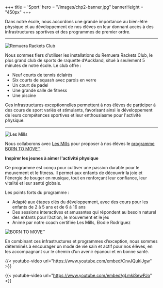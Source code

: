 +++
title = 'Sport'
hero = "/images/chp2-banner.jpg"
bannerHeight = "450px"
+++

Dans notre école, nous accordons une grande importance au bien-être physique et au développement de nos élèves en leur donnant accès à des infrastructures sportives et des programmes de premier ordre.

----

![Remuera Rackets Club](/images/remuera-rackets-club-logo.png "Remuera Rackets Club")

Nous sommes fiers d'utiliser les installations du Remuera Rackets Club, le plus grand club de sports de raquette d’Auckland, situé à seulement 5 minutes de notre école. Le club offre&nbsp;:

* Neuf courts de tennis éclairés
* Six courts de squash avec parois en verre
* Un court de padel
* Une grande salle de fitness
* Une piscine

Ces infrastructures exceptionnelles permettent à nos élèves de participer à des cours de sport variés et stimulants, favorisant ainsi le développement de leurs compétences sportives et leur enthousiasme pour l'activité physique.

----

![Les Mills](/images/les-mills-logo.png "Les Mills")

Nous collaborons avec [Les Mills](https://www.lesmills.co.nz/) pour proposer à nos élèves le [programme BORN TO MOVE™](https://www.lesmills.com/borntomove/).

**Inspirer les jeunes à aimer l'activité physique**

Ce programme est conçu pour cultiver une passion durable pour le mouvement et le fitness. Il permet aux enfants de découvrir la joie et l'énergie de bouger en musique, tout en renforçant leur confiance, leur vitalité et leur santé globale.

Les points forts du programme&nbsp;:

* Adapté aux étapes clés du développement, avec des cours pour les enfants de 2 à 5 ans et de 6 à 16 ans
* Des sessions interactives et amusantes qui répondent au besoin naturel des enfants pour l’action, le mouvement et le jeu
* Animé par notre coach certifiée Les Mills, Elodie Rodriguez

![BORN TO MOVE™](/images/born-to-move-logo.png "BORN TO MOVE™")

En combinant ces infrastructures et programmes d’exception, nous sommes déterminés à encourager un mode de vie sain et actif pour nos élèves, en les accompagnant sur le chemin d’un avenir épanoui et en bonne santé.

{{< youtube-video url="https://www.youtube.com/embed/CnvJQukIJgw" >}}

{{< youtube-video url="https://www.youtube.com/embed/gLmkiSewPJo" >}}
